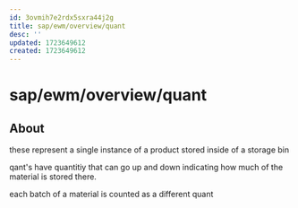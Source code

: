 ```yaml
---
id: 3ovmih7e2rdx5sxra44j2g
title: sap/ewm/overview/quant
desc: ''
updated: 1723649612
created: 1723649612
---
```

# sap/ewm/overview/quant

## About

these represent a single instance of a product stored inside of a 
storage bin

qant's have quantitiy that can go up and down indicating how much of
the material is stored there.

each batch of a material is counted as a different quant


